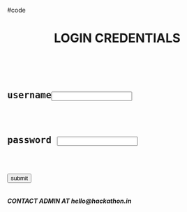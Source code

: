 #code
<!DOCTYPE html>
<html lang="en">
<head>
    <meta charset="UTF-8">
    <meta http-equiv="X-UA-Compatible" content="IE=edge">
    <meta name="viewport" content="width=device-width, initial-scale=1.0">
    <title>Document</title>
</head>
<body>
    <header>
  <h1><b>LOGIN CREDENTIALS</b></h1>
</header>
<main>
<section> 
    <pre>
    <h1>username<input type="text">  </h1>

<h1>password <input type="text" ></h1>

<button type="button">submit</button>
</pre>
</section>

</main>
<footer>
    <h5>CONTACT ADMIN AT hello@hackathon.in</h5>
</footer>
</body>
</html>
